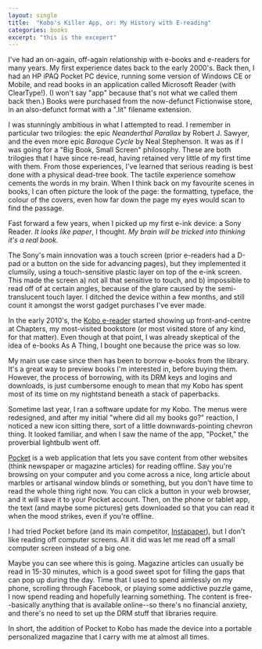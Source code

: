 ```yaml
---
layout: single
title:  "Kobo's Killer App, or: My History with E-reading"
categories: books
excerpt: "this is the excepert"
---
```


I've had an on-again, off-again relationship with e-books and e-readers for many years. My first experience dates back to the early 2000's. Back then, I had an HP iPAQ Pocket PC device, running some version of Windows CE or Mobile, and read books in an application called Microsoft Reader (with ClearType!). (I won't say "app" because that's not what we called them back then.) Books were purchased from the now-defunct Fictionwise store, in an also-defunct format with a ".lit" filename extension.

I was stunningly ambitious in what I attempted to read. I remember in particular two trilogies: the epic _Neanderthal Parallax_ by Robert J. Sawyer, and the even more epic _Baroque Cycle_ by Neal Stephenson. It was as if I was going for a "Big Book, Small Screen" philosophy. These are both trilogies that I have since re-read, having retained very little of my first time with them. From those experiences, I've learned that serious reading is best done with a physical dead-tree book. The tactile experience somehow cements the words in my brain. When I think back on my favourite scenes in books, I can often picture the look of the page: the formatting, typeface, the colour of the covers, even how far down the page my eyes would scan to find the passage.

Fast forward a few years, when I picked up my first e-ink device: a Sony Reader. _It looks like paper_, I thought. _My brain will be tricked into thinking it's a real book._

The Sony's main innovation was a touch screen (prior e-readers had a D-pad or a button on the side for advancing pages), but they implemented it clumsily, using a touch-sensitive plastic layer on top of the e-ink screen. This made the screen a) not all that sensitive to touch, and b) impossible to read off of at certain angles, because of the glare caused by the semi-translucent touch layer. I ditched the device within a few months, and still count it amongst the worst gadget purchases I've ever made.

In the early 2010's, the [Kobo e-reader](https://www.kobo.com/ca/en/p/ereaders-apps) started showing up front-and-centre at Chapters, my most-visited bookstore (or most visited store of any kind, for that matter). Even though at that point, I was already skeptical of the idea of e-books As A Thing, I bought one because the price was so low.

My main use case since then has been to borrow e-books from the library. It's a great way to preview books I'm interested in, before buying them. However, the process of borrowing, with its DRM keys and logins and downloads, is just cumbersome enough to mean that my Kobo has spent most of its time on my nightstand beneath a stack of paperbacks.

Sometime last year, I ran a software update for my Kobo. The menus were redesigned, and after my initial "where did all my books go?" reaction, I noticed a new icon sitting there, sort of a little downwards-pointing chevron thing. It looked familiar, and when I saw the name of the app, "Pocket," the proverbial lightbulb went off.

[Pocket](https://getpocket.com) is a web application that lets you save content from other websites (think newspaper or magazine articles) for reading offline. Say you're browsing on your computer and you come across a nice, long article about marbles or artisanal window blinds or something, but you don't have time to read the whole thing right now. You can click a button in your web browser, and it will save it to your Pocket account. Then, on the phone or tablet app, the text (and maybe some pictures) gets downloaded so that you can read it when the mood strikes, even if you're offline.

I had tried Pocket before (and its main competitor, [Instapaper](https://www.instapaper.com/)), but I don't like reading off computer screens. All it did was let me read off a small computer screen instead of a big one.

Maybe you can see where this is going. Magazine articles can usually be read in 15-30 minutes, which is a good sweet spot for filling the gaps that can pop up during the day. Time that I used to spend aimlessly on my phone, scrolling through Facebook, or playing some addictive puzzle game, I now spend reading and hopefully learning something. The content is free--basically anything that is available online--so there's no financial anxiety, and there's no need to set up the DRM stuff that libraries require.

In short, the addition of Pocket to Kobo has made the device into a portable personalized magazine that I carry with me at almost all times.
